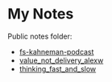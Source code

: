My Notes
============
Public notes folder:
 * [fs-kahneman-podcast](/Users/andrewleimdorfer/Sites/borrador/content/fs-kahneman-podcast)
 * [value_not_delivery_alexw](/Users/andrewleimdorfer/Sites/borrador/content/value_not_delivery_alexw)
 * [thinking_fast_and_slow](/Users/andrewleimdorfer/Sites/borrador/content/thinking_fast_and_slow)

